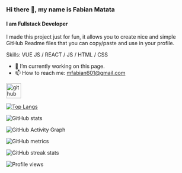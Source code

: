 ### Hi there 👋, my name is Fabian Matata
#### I am Fullstack Developer
I made this project just for fun, it allows you to create nice and simple GitHub Readme files that you can copy/paste and use in your profile.

Skills: VUE JS / REACT / JS / HTML / CSS

- 🔭 I’m currently working on this page. 
- 📫 How to reach me: mfabian601@gmail.com 


[<img src='https://cdn.jsdelivr.net/npm/simple-icons@3.0.1/icons/github.svg' alt='github' height='40'>](https://github.com/FabianMatata)  

[![Top Langs](https://github-readme-stats.vercel.app/api/top-langs/?username=FabianMatata)](https://github.com/anuraghazra/github-readme-stats)

![GitHub stats](https://github-readme-stats.vercel.app/api?username=FabianMatata&show_icons=true&count_private=true)  

![GitHub Activity Graph](https://activity-graph.herokuapp.com/graph?username=FabianMatata)  

![GitHub metrics](https://metrics.lecoq.io/FabianMatata)  

![GitHub streak stats](https://github-readme-streak-stats.herokuapp.com/?user=FabianMatata)  

![Profile views](https://gpvc.arturio.dev/FabianMatata)  


